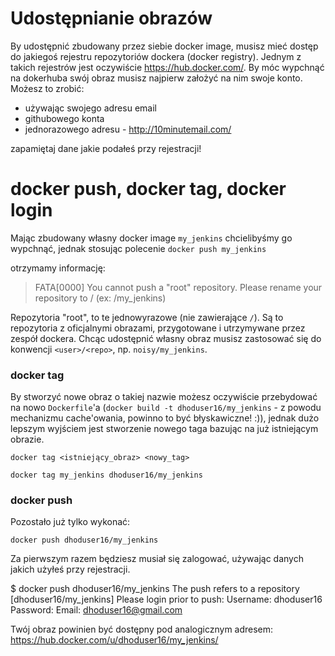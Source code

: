 # Udostępnianie obrazów

By udostępnić zbudowany przez siebie docker image, musisz mieć dostęp do jakiegoś rejestru repozytoriów dockera (docker registry). Jednym z takich rejestrów jest oczywiście https://hub.docker.com/. By móc wypchnąć na dokerhuba swój obraz musisz najpierw założyć na nim swoje konto. Możesz to zrobić:

* używając swojego adresu email
* githubowego konta
* jednorazowego adresu - http://10minutemail.com/

zapamiętaj dane jakie podałeś przy rejestracji!

# docker push, docker tag, docker login

Mając zbudowany własny docker image `my_jenkins` chcielibyśmy go wypchnąć, jednak stosując polecenie `docker push my_jenkins`

otrzymamy informację:

> FATA[0000] You cannot push a "root" repository. Please rename your repository to <user>/<repo> (ex: <user>/my_jenkins)

Repozytoria "root", to te jednowyrazowe (nie zawierające `/`). Są to repozytoria z oficjalnymi obrazami, przygotowane i utrzymywane przez zespół dockera. Chcąc udostępnić własny obraz musisz zastosować się do konwencji `<user>/<repo>`, np. `noisy/my_jenkins`.

### docker tag

By stworzyć nowe obraz o takiej nazwie możesz oczywiście przebydować na nowo `Dockerfile`'a (`docker build -t dhoduser16/my_jenkins` - z powodu mechanizmu cache'owania, powinno to być błyskawiczne! :)), jednak dużo lepszym wyjściem jest stworzenie nowego taga bazując na już istniejącym obrazie.

`docker tag <istniejący_obraz> <nowy_tag>`

`docker tag my_jenkins dhoduser16/my_jenkins`

### docker push

Pozostało już tylko wykonać:

`docker push dhoduser16/my_jenkins`

Za pierwszym razem będziesz musiał się zalogować, używając danych jakich użyłeś przy rejestracji.

$ docker push dhoduser16/my_jenkins
The push refers to a repository [dhoduser16/my_jenkins]
Please login prior to push:
Username: dhoduser16          
Password: 
Email: dhoduser16@gmail.com

Twój obraz powinien być dostępny pod analogicznym adresem: https://hub.docker.com/u/dhoduser16/my_jenkins/
